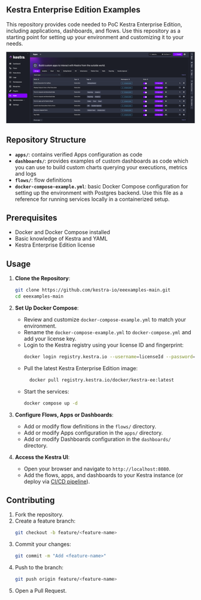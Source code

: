 ## Kestra Enterprise Edition Examples

This repository provides code needed to PoC Kestra Enterprise Edition, including applications, dashboards, and flows. Use this repository as a starting point for setting up your environment and customizing it to your needs.

![apps](img/apps.png)

## Repository Structure
- **`apps/`**: contains verified Apps configuration as code
- **`dashboards/`**: provides examples of custom dashboards as code which you can use to build custom charts querying your executions, metrics and logs
- **`flows/`**: flow definitions
- **`docker-compose-example.yml`**: basic Docker Compose configuration for setting up the environment with Postgres backend. Use this file as a reference for running services locally in a containerized setup.

## Prerequisites

- Docker and Docker Compose installed
- Basic knowledge of Kestra and YAML 
- Kestra Enterprise Edition license

## Usage

1. **Clone the Repository**:
   ```bash
   git clone https://github.com/kestra-io/eeexamples-main.git
   cd eeexamples-main
   ```

2. **Set Up Docker Compose**:
   - Review and customize `docker-compose-example.yml` to match your environment.
   - Rename the `docker-compose-example.yml` to `docker-compose.yml` and add your license key.
   - Login to the Kestra registry using your license ID and fingerprint:
     ```bash
     docker login registry.kestra.io --username=licenseId --password=fingerprint
     ```
    - Pull the latest Kestra Enterprise Edition image:
      ```bash
        docker pull registry.kestra.io/docker/kestra-ee:latest
        ```
   - Start the services:
     ```bash
     docker compose up -d
     ```

3. **Configure Flows, Apps or Dashboards**:
   - Add or modify flow definitions in the `flows/` directory.
   - Add or modify Apps configuration in the `apps/` directory.
   - Add or modify Dashboards configuration in the `dashboards/` directory.

4. **Access the Kestra UI**:
   - Open your browser and navigate to `http://localhost:8080`.
   - Add the flows, apps, and dashboards to your Kestra instance (or deploy via [CI/CD pipeline](https://kestra.io/docs/version-control-cicd/cicd)).

## Contributing

1. Fork the repository.
2. Create a feature branch:
   ```bash
   git checkout -b feature/<feature-name>
   ```
3. Commit your changes:
   ```bash
   git commit -m "Add <feature-name>"
   ```
4. Push to the branch:
   ```bash
   git push origin feature/<feature-name>
   ```
5. Open a Pull Request.

